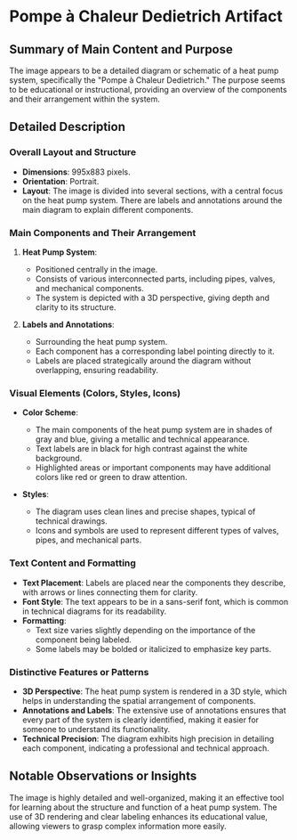 # Pompe à Chaleur Dedietrich Artifact

## Summary of Main Content and Purpose
The image appears to be a detailed diagram or schematic of a heat pump system, specifically the "Pompe à Chaleur Dedietrich." The purpose seems to be educational or instructional, providing an overview of the components and their arrangement within the system.

## Detailed Description

### Overall Layout and Structure
- **Dimensions**: 995x883 pixels.
- **Orientation**: Portrait.
- **Layout**: The image is divided into several sections, with a central focus on the heat pump system. There are labels and annotations around the main diagram to explain different components.

### Main Components and Their Arrangement

1. **Heat Pump System**:
   - Positioned centrally in the image.
   - Consists of various interconnected parts, including pipes, valves, and mechanical components.
   - The system is depicted with a 3D perspective, giving depth and clarity to its structure.

2. **Labels and Annotations**:
   - Surrounding the heat pump system.
   - Each component has a corresponding label pointing directly to it.
   - Labels are placed strategically around the diagram without overlapping, ensuring readability.

### Visual Elements (Colors, Styles, Icons)

- **Color Scheme**:
  - The main components of the heat pump system are in shades of gray and blue, giving a metallic and technical appearance.
  - Text labels are in black for high contrast against the white background.
  - Highlighted areas or important components may have additional colors like red or green to draw attention.

- **Styles**:
  - The diagram uses clean lines and precise shapes, typical of technical drawings.
  - Icons and symbols are used to represent different types of valves, pipes, and mechanical parts.

### Text Content and Formatting

- **Text Placement**: Labels are placed near the components they describe, with arrows or lines connecting them for clarity.
- **Font Style**: The text appears to be in a sans-serif font, which is common in technical diagrams for its readability.
- **Formatting**:
  - Text size varies slightly depending on the importance of the component being labeled.
  - Some labels may be bolded or italicized to emphasize key parts.

### Distinctive Features or Patterns

- **3D Perspective**: The heat pump system is rendered in a 3D style, which helps in understanding the spatial arrangement of components.
- **Annotations and Labels**: The extensive use of annotations ensures that every part of the system is clearly identified, making it easier for someone to understand its functionality.
- **Technical Precision**: The diagram exhibits high precision in detailing each component, indicating a professional and technical approach.

## Notable Observations or Insights

The image is highly detailed and well-organized, making it an effective tool for learning about the structure and function of a heat pump system. The use of 3D rendering and clear labeling enhances its educational value, allowing viewers to grasp complex information more easily.